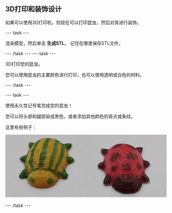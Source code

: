 ## 3D打印和装饰设计

如果可以使用3D打印机，则现在可以打印昆虫，然后对其进行装饰。

--- task ---

渲染模型，然后单击 **生成STL**。 记住在哪里保存STL文件。

--- /task --- --- task ---

3D打印您的昆虫。

您可以使用昆虫的主要颜色进行打印，也可以使用透明或白色的材料。

--- /task ---

--- task ---

使用永久性记号笔完成您的昆虫！

您可以将头部和腿部染成黑色，或者添加其他颜色的斑点或条纹。

这里有些例子：

![截屏](images/bug-decorated.png)

--- /task ---

 




  
